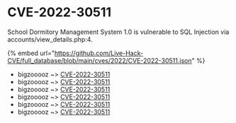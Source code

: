 # CVE-2022-30511

School Dormitory Management System 1.0 is vulnerable to SQL Injection via accounts/view_details.php:4.

{% embed url="https://github.com/Live-Hack-CVE/full_database/blob/main/cves/2022/CVE-2022-30511.json" %}


* bigzooooz ~> [CVE-2022-30511](https://www.alice-snow.ru/2022/database/cve-2022-30511/cve-2022-30511-bigzooooz)
* bigzooooz ~> [CVE-2022-30511](https://www.alice-snow.ru/2022/database/cve-2022-30511/cve-2022-30511-bigzooooz)
* bigzooooz ~> [CVE-2022-30511](https://www.alice-snow.ru/2022/database/cve-2022-30511/cve-2022-30511-bigzooooz)
* bigzooooz ~> [CVE-2022-30511](https://www.alice-snow.ru/2022/database/cve-2022-30511/cve-2022-30511-bigzooooz)
* bigzooooz ~> [CVE-2022-30511](https://www.alice-snow.ru/2022/database/cve-2022-30511/cve-2022-30511-bigzooooz)
* bigzooooz ~> [CVE-2022-30511](https://www.alice-snow.ru/2022/database/cve-2022-30511/cve-2022-30511-bigzooooz)